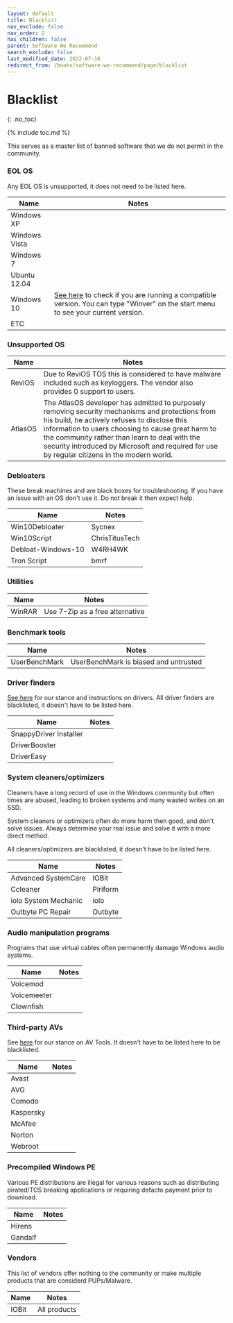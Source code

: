 ```yaml
---
layout: default
title: Blacklist
nav_exclude: false
nav_order: 2
has_children: false
parent: Software We Recommend
search_exclude: false
last_modified_date: 2022-07-16
redirect_from: /books/software-we-recommend/page/blacklist
---
```


# Blacklist
{: .no_toc}

{% include toc.md %}

This serves as a master list of banned software that we do not permit in the community.

### EOL OS 
Any EOL OS is unsupported, it does not need to be listed here.

| Name | Notes |
| --- | --- |
| Windows XP | 
| Windows Vista |
| Windows 7 |
| Ubuntu 12.04 |
| Windows 10 | [See here](https://docs.microsoft.com/en-us/lifecycle/products/windows-10-home-and-pro) to check if you are running a compatible version. You can type "Winver" on the start menu to see your current version.
| ETC |

### Unsupported OS

| Name | Notes |
| --- | --- |
| ReviOS | Due to ReviOS TOS this is considered to have malware included such as keyloggers. The vendor also provides 0 support to users.
| AtlasOS | The AtlasOS developer has admitted to purposely removing security mechanisms and protections from his build, he actively refuses to disclose this information to users choosing to cause great harm to the community rather than learn to deal with the security introduced by Microsoft and required for use by regular citizens in the modern world. |

### Debloaters
These break machines and are black boxes for troubleshooting. If you have an issue with an OS don't use it. Do not break it then expect help.

| Name | Notes |
| --- | --- | 
| Win10Debloater | Sycnex |
| Win10Script | ChrisTitusTech |
| Debloat-Windows-10 | W4RH4WK |
| Tron Script | bmrf |

### Utilities

| Name | Notes |
| --- | --- |
| WinRAR | Use 7-Zip as a free alternative |

### Benchmark tools

| Name | Notes |
| --- | --- |
| UserBenchMark | UserBenchMark is biased and untrusted |

### Driver finders
[See here](/docs/recommendations/maintenance) for our stance and instructions on drivers. All driver finders are blacklisted, it doesn't have to be listed here.

| Name | Notes |
| --- | --- |
| SnappyDriver Installer |
| DriverBooster |
| DriverEasy |

### System cleaners/optimizers
Cleaners have a long record of use in the Windows community but often times are abused, leading to broken systems and many wasted writes on an SSD. 

System cleaners or optimizers often do more harm then good, and don't solve issues. Always determine your real issue and solve it with a more direct method.

All cleaners/optimizers are blacklisted, it doesn't have to be listed here.

| Name | Notes |
| --- | --- | 
| Advanced SystemCare | IOBit |
| Ccleaner | Piriform |
| iolo System Mechanic | iolo |
| Outbyte PC Repair | Outbyte |

### Audio manipulation programs
Programs that use virtual cables often permanently damage Windows audio systems.

| Name | Notes |
| --- | --- | 
| Voicemod |
| Voicemeeter |
| Clownfish |

### Third-party AVs
See [here](/docs/recommendations/av) for our stance on AV Tools. It doesn't have to be listed here to be blacklisted.

| Name | Notes |
| --- | --- | 
| Avast |
| AVG |
| Comodo |
| Kaspersky |
| McAfee |
| Norton |
| Webroot |

### Precompiled Windows PE
Various PE distributions are illegal for various reasons such as distributing pirated/TOS breaking applications or requiring defacto payment prior to download.

| Name | Notes |
| --- | --- | 
| Hirens |
| Gandalf |

### Vendors
This list of vendors offer nothing to the community or make multiple products that are considerd PUPs/Malware.

| Name | Notes |
| --- | --- |
| IOBit | All products |
